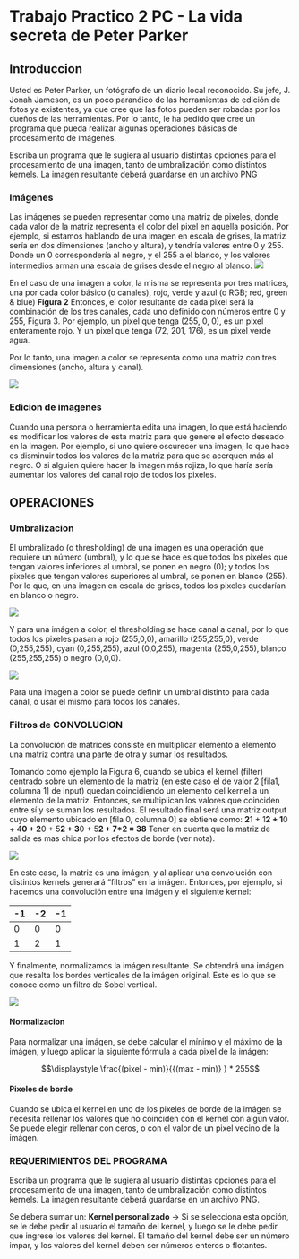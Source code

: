 # Trabajo Practico 2 PC - La vida secreta de Peter Parker
## Introduccion
Usted es Peter Parker, un fotógrafo de un diario local reconocido. Su jefe, J. Jonah Jameson, es un poco paranóico de las herramientas 
de edición de fotos ya existentes, ya que cree que las fotos pueden ser robadas por los dueños de las herramientas. Por lo tanto,
le ha pedido que cree un programa que pueda realizar algunas operaciones básicas de procesamiento de imágenes.


Escriba un programa que le sugiera al usuario distintas opciones para el procesamiento de una imagen, 
tanto de umbralización como distintos kernels. La imagen resultante deberá guardarse en un archivo PNG

### Imágenes
Las imágenes se pueden representar como una matriz de pixeles, donde cada valor de la matriz representa el color del pixel en aquella posición. Por ejemplo, si estamos hablando de una imagen en escala de grises, la matriz sería en dos dimensiones (ancho y altura), y tendría valores entre 0 y 255. Donde un 0 correspondería al negro, y el 255 a el blanco, y los valores intermedios arman una escala de grises desde el negro al blanco.
![](https://udesa-pc.github.io/tps/tp2/img/grayscale.png)

En el caso de una imagen a color, la misma se representa por tres matrices, una por cada color básico (o canales), rojo, verde y azul 
(o RGB; red, green & blue) **Figura 2** 
Entonces, el color resultante de cada pixel será la combinación de los tres canales, cada uno definido con números entre 0 y 255, Figura 3. Por ejemplo, un pixel que tenga (255, 0, 0), es un pixel enteramente rojo. Y un pixel que tenga (72, 201, 176), es un pixel verde agua.

Por lo tanto, una imagen a color se representa como una matriz con tres dimensiones (ancho, altura y canal).

![](https://udesa-pc.github.io/tps/tp2/img/color_img_matrix.png)

### Edicion de imagenes
Cuando una persona o herramienta edita una imagen, lo que está haciendo es modificar los valores de esta matriz para que genere el efecto deseado
en la imagen. Por ejemplo, si uno quiere oscurecer una imagen, lo que hace es disminuir todos los valores de la matriz para que se acerquen más al
negro. O si alguien quiere hacer la imagen más rojiza, lo que haría sería aumentar los valores del canal rojo de todos los pixeles.

## OPERACIONES
### Umbralizacion 
El umbralizado (o thresholding) de una imagen es una operación que requiere un número (umbral), y lo que se hace es que todos 
los pixeles que tengan valores inferiores al umbral, se ponen en negro (0); y todos los pixeles que tengan valores 
superiores al umbral, se ponen en blanco (255). Por lo que, en una imagen en escala de grises, todos los pixeles quedarían en blanco o negro.

![](https://udesa-pc.github.io/tps/tp2/img/threshold.png)

Y para una imágen a color, el thresholding se hace canal a canal, por lo que todos los pixeles pasan a rojo (255,0,0), 
amarillo (255,255,0), verde (0,255,255), cyan (0,255,255), azul (0,0,255), magenta (255,0,255), blanco (255,255,255) o negro (0,0,0).

![](https://udesa-pc.github.io/tps/tp2/img/threshold_color.png)

Para una imagen a color se puede definir un umbral distinto para cada canal, o usar el mismo para todos los canales.
### Filtros de CONVOLUCION 
La convolución de matrices consiste en multiplicar elemento a elemento una matriz contra una parte de otra y sumar los resultados.

Tomando como ejemplo la Figura 6, cuando se ubica el kernel (filter) centrado sobre un elemento de la matriz (en este caso el de valor 2 [fila1, columna 1] de input)
quedan coincidiendo un elemento del kernel a un elemento de la matriz. Entonces, se multiplican los valores que coinciden entre sí y se suman los resultados.
El resultado final será una matriz output cuyo elemento ubicado en [fila 0, columna 0] se obtiene como: 
**2**1 + 1**2 + 1**0 + 4**0 + 2**0 + 5**2 + 3**0 + 5**2 + 7*2 = 38**
Tener en cuenta que la matriz de salida es mas chica por los efectos de borde (ver nota).

![](https://udesa-pc.github.io/tps/tp2/img/convolution.png)

En este caso, la matriz es una imágen, y al aplicar una convolución con distintos kernels generará “filtros” en
la imágen. Entonces, por ejemplo, si hacemos una convolución entre una imágen y el siguiente kernel:

|  -1   |  -2   |  -1   |
|----- |----- |----- |
|  0   |  0   |  0   |
|  1   |  2   |  1   |

Y finalmente, normalizamos la imágen resultante. Se obtendrá una imágen que resalta los bordes verticales de la 
imágen original. Este es lo que se conoce como un filtro de Sobel vertical.

![](https://udesa-pc.github.io/tps/tp2/img/sobel_vertical.png)


#### Normalizacion
Para normalizar una imágen, se debe calcular el mínimo y el máximo de la imágen, y luego aplicar la 
siguiente fórmula a cada pixel de la imágen: 

```math
\displaystyle 
    \frac{(pixel - min)}{{(max - min)}
        } * 255
```
#### Pixeles de borde
Cuando se ubica el kernel en uno de los pixeles de borde de la imágen se necesita rellenar los valores que no
coinciden con el kernel con algún valor. Se puede elegir rellenar con ceros, o con el valor de un pixel vecino
de la imágen.

### REQUERIMIENTOS DEL PROGRAMA
Escriba un programa que le sugiera al usuario distintas opciones para el procesamiento de una imagen, tanto de
umbralización como distintos kernels. La imagen resultante deberá guardarse en un archivo PNG.

Se debera sumar un:
**Kernel personalizado**
-> Si se selecciona esta opción, se le debe pedir al usuario el tamaño del kernel, y luego se le debe pedir que ingrese los valores del kernel. El tamaño del kernel debe ser un número impar, y los valores del kernel deben ser números enteros o flotantes.
